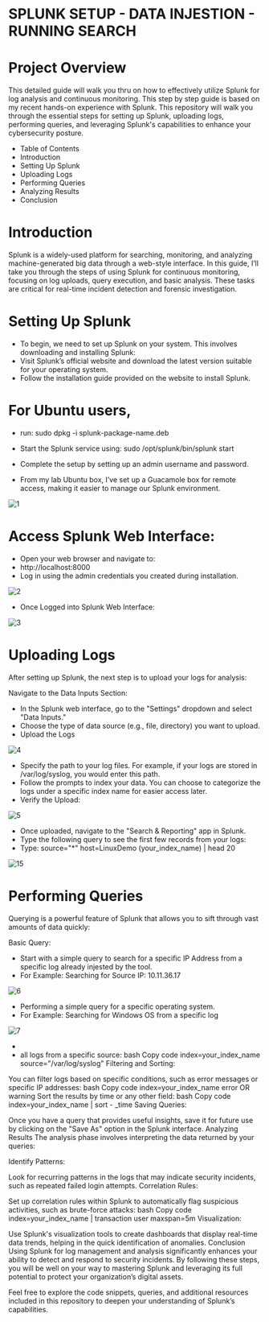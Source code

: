 # SPLUNK SETUP - DATA INJESTION - RUNNING SEARCH
# Project Overview
This detailed guide will walk you thru on how to effectively utilize Splunk for log analysis and continuous monitoring. This step by step guide is based on my recent hands-on experience with Splunk. 
This repository will walk you through the essential steps for setting up Splunk, uploading logs, performing queries, and leveraging Splunk's capabilities to enhance your cybersecurity posture.

- Table of Contents
- Introduction
- Setting Up Splunk
- Uploading Logs
- Performing Queries
- Analyzing Results
- Conclusion

# Introduction
Splunk is a widely-used platform for searching, monitoring, and analyzing machine-generated big data through a web-style interface. In this guide, I’ll take you through the steps of using Splunk
for continuous monitoring, focusing on log uploads, query execution, and basic analysis. These tasks are critical for real-time incident detection and forensic investigation.

# Setting Up Splunk
- To begin, we need to set up Splunk on your system. This involves downloading and installing Splunk:
- Visit Splunk’s official website and download the latest version suitable for your operating system.
- Follow the installation guide provided on the website to install Splunk. 

# For Ubuntu users, 
- run: sudo dpkg -i splunk-package-name.deb
- Start the Splunk service using: sudo /opt/splunk/bin/splunk start
- Complete the setup by setting up an admin username and password.

- From my lab Ubuntu box, I’ve set up a Guacamole box for remote access, making it easier to manage our Splunk environment.

![1](https://github.com/user-attachments/assets/da07a183-9f06-414f-9a0c-d558c222c210)

# Access Splunk Web Interface:

- Open your web browser and navigate to:
- http://localhost:8000
- Log in using the admin credentials you created during installation.

![2](https://github.com/user-attachments/assets/39cb13be-9e9d-44cd-be4f-2adfc5e3db70)

- Once Logged into Splunk Web Interface:

![3](https://github.com/user-attachments/assets/26b55cc2-0efd-46f0-b9c1-2636ecfb2412)

# Uploading Logs

After setting up Splunk, the next step is to upload your logs for analysis:

Navigate to the Data Inputs Section:
- In the Splunk web interface, go to the "Settings" dropdown and select "Data Inputs."
- Choose the type of data source (e.g., file, directory) you want to upload.
- Upload the Logs
  
![4](https://github.com/user-attachments/assets/1622365f-48d4-460c-9a4c-d68383bffdd5)

- Specify the path to your log files. For example, if your logs are stored in /var/log/syslog, you would enter this path.
- Follow the prompts to index your data. You can choose to categorize the logs under a specific index name for easier access later.
- Verify the Upload:

![5](https://github.com/user-attachments/assets/3eeefc2d-6ba4-46bf-965d-aa0a5506ccb2)

- Once uploaded, navigate to the "Search & Reporting" app in Splunk.
- Type the following query to see the first few records from your logs:
- Type: source="*" host=LinuxDemo (your_index_name) | head 20

![15](https://github.com/user-attachments/assets/c8f2c2af-1030-497f-8267-f3c0c0f875ac)

# Performing Queries
Querying is a powerful feature of Splunk that allows you to sift through vast amounts of data quickly:

Basic Query:
- Start with a simple query to search for a specific IP Address from a specific log already injested by the tool.
- For Example: Searching for Source IP: 10.11.36.17

![6](https://github.com/user-attachments/assets/fc32e55f-3159-4406-831a-dbc9e0af4d5d)

- Performing a simple query for a specific operating system.
- For Example: Searching for Windows OS from a specific log

![7](https://github.com/user-attachments/assets/5586b34e-3d62-45f9-b304-918a9980e0f8)

-
- all logs from a specific source:
bash
Copy code
index=your_index_name source="/var/log/syslog"
Filtering and Sorting:

You can filter logs based on specific conditions, such as error messages or specific IP addresses:
bash
Copy code
index=your_index_name error OR warning
Sort the results by time or any other field:
bash
Copy code
index=your_index_name | sort - _time
Saving Queries:

Once you have a query that provides useful insights, save it for future use by clicking on the "Save As" option in the Splunk interface.
Analyzing Results
The analysis phase involves interpreting the data returned by your queries:

Identify Patterns:

Look for recurring patterns in the logs that may indicate security incidents, such as repeated failed login attempts.
Correlation Rules:

Set up correlation rules within Splunk to automatically flag suspicious activities, such as brute-force attacks:
bash
Copy code
index=your_index_name | transaction user maxspan=5m
Visualization:

Use Splunk's visualization tools to create dashboards that display real-time data trends, helping in the quick identification of anomalies.
Conclusion
Using Splunk for log management and analysis significantly enhances your ability to detect and respond to security incidents. By following these steps, you will be well on your way to mastering Splunk and leveraging its full potential to protect your organization’s digital assets.

Feel free to explore the code snippets, queries, and additional resources included in this repository to deepen your understanding of Splunk’s capabilities.
